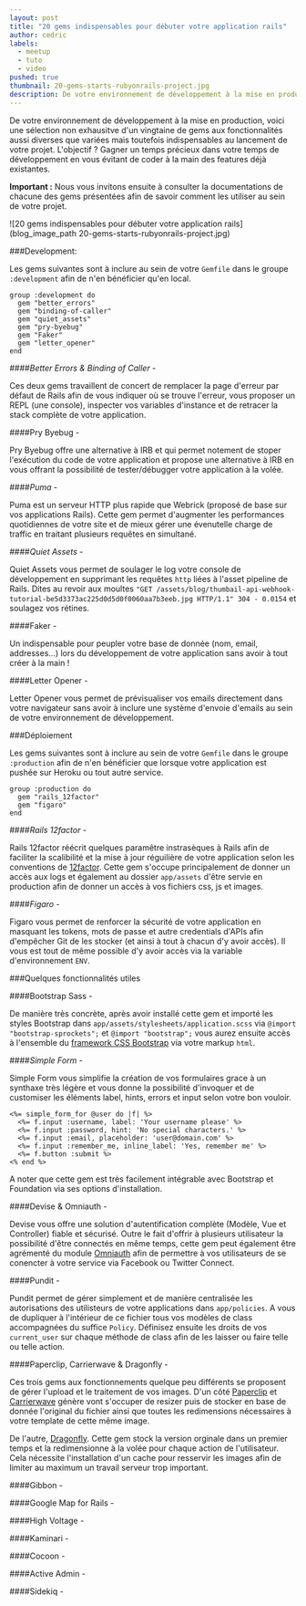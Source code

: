 ```yaml
---
layout: post
title: "20 gems indispensables pour débuter votre application rails"
author: cedric
labels:
  - meetup
  - tuto
  - video
pushed: true
thumbnail: 20-gems-starts-rubyonrails-project.jpg
description: De votre environnement de développement à la mise en production, voici une sélection non exhausitve d'un vingtaine de gems aux fonctionnalités aussi diverses que variées mais toutefois indispensables au lancement de votre projet. L'objectif ? Gagner un temps précieux dans votre temps de développement en vous évitant de coder à la main des features déjà existantes.
---
```


De votre environnement de développement à la mise en production, voici une sélection non exhausitve d'un vingtaine de gems aux fonctionnalités aussi diverses que variées mais toutefois indispensables au lancement de votre projet. L'objectif ? Gagner un temps précieux dans votre temps de développement en vous évitant de coder à la main des features déjà existantes.

**Important :** Nous vous invitons ensuite à consulter la documentations de chacune des gems présentées afin de savoir comment les utiliser au sein de votre projet.

![20 gems indispensables pour débuter votre application rails](blog_image_path 20-gems-starts-rubyonrails-project.jpg)


###Development:

Les gems suivantes sont à inclure au sein de votre `Gemfile` dans le groupe `:development` afin de n'en bénéficier qu'en local.

```
group :development do
  gem "better_errors"
  gem "binding-of-caller"
  gem "quiet_assets"
  gem "pry-byebug"
  gem "Faker"
  gem "letter_opener"
end
```

####*Better Errors & Binding of Caller* - [<i class="fa fa-github fa-1x"></i>](https://github.com/charliesome/better_errors)

Ces deux gems travaillent de concert de remplacer la page d'erreur par défaut de Rails afin de vous indiquer où se trouve l'erreur, vous proposer un REPL (une console), inspecter vos variables d'instance et de retracer la stack complète de votre application.


####Pry Byebug - [<i class="fa fa-github fa-1x"></i>](https://github.com/deivid-rodriguez/pry-byebug)

Pry Byebug offre une alternative à IRB et qui permet notement de stoper l'exécution du code de votre application et propose une alternative à IRB en vous offrant la possibilité de tester/débugger votre application à la volée.

####*Puma* - [<i class="fa fa-github fa-1x"></i>](https://github.com/puma/puma)

Puma est un serveur HTTP plus rapide que Webrick (proposé de base sur vos applications Rails). Cette gem permet d'augmenter les performances quotidiennes de votre site et de mieux gérer une évenutelle charge de traffic en traitant plusieurs requêtes en simultané.


####*Quiet Assets* - [<i class="fa fa-github fa-1x"></i>](https://github.com/evrone/quiet_assets)

Quiet Assets vous permet de soulager le log votre console de développement en supprimant les requêtes `http` liées à l'asset pipeline de Rails. Dites au revoir aux moultes `"GET /assets/blog/thumbail-api-webhook-tutorial-be5d3373ac225d0d5d0f0060aa7b3eeb.jpg HTTP/1.1" 304 - 0.0154` et soulagez vos rétines.


####Faker - [<i class="fa fa-github fa-1x"></i>](https://github.com/stympy/faker)

Un indispensable pour peupler votre base de donnée (nom, email, addresses...) lors du développement de votre application sans avoir à tout créer à la main !

####Letter Opener - [<i class="fa fa-github fa-1x"></i>](https://github.com/ryanb/letter_opener)

Letter Opener vous permet de prévisualiser vos emails directement dans votre navigateur sans avoir à inclure une système d'envoie d'emails au sein de votre environnement de développement.


###Déploiement

Les gems suivantes sont à inclure au sein de votre `Gemfile` dans le groupe `:production` afin de n'en bénéficier que lorsque votre application est pushée sur Heroku ou tout autre service.

```
group :production do
  gem "rails_12factor"
  gem "figaro"
end
```

####*Rails 12factor* - [<i class="fa fa-github fa-1x"></i>](https://github.com/heroku/rails_12factor)

Rails 12factor réécrit quelques paramêtre instrasèques à Rails afin de faciliter la scalibilité et la mise à jour réguilière de votre application selon les conventions de [12factor](http://12factor.net). Cette gem s'occupe principalement de donner un accès aux logs et également au dossier `app/assets` d'être servie en production afin de donner un accès à vos fichiers css, js et images.


####*Figaro* - [<i class="fa fa-github fa-1x"></i>](https://github.com/laserlemon/figaro)

Figaro vous permet de renforcer la sécurité de votre application en masquant les tokens, mots de passe et autre credentials d'APIs afin d'empêcher Git de les stocker (et ainsi à tout à chacun d'y avoir accès). Il vous est tout de même possible d'y avoir accès via la variable d'environnement `ENV`.


###Quelques fonctionnalités utiles

####Bootstrap Sass - [<i class="fa fa-github fa-1x"></i>](https://github.com/twbs/bootstrap-sass#a-ruby-on-rails)

De manière très concrète, après avoir installé cette gem et importé les styles Bootstrap dans `app/assets/stylesheets/application.scss` via  `@import "bootstrap-sprockets";` et `@import "bootstrap";` vous aurez ensuite accès à l'ensemble du [framework CSS Bootstrap](http://getbootstrap.com/) via votre markup `html`.


####*Simple Form* - [<i class="fa fa-github fa-1x"></i>](https://github.com/plataformatec/simple_form)

Simple Form vous simplifie la création de vos formulaires grace à un synthaxe très légère et vous donne la possibilité d'invoquer et de customiser les éléments label, hints, errors et input selon votre bon vouloir.

```
<%= simple_form_for @user do |f| %>
  <%= f.input :username, label: 'Your username please' %>
  <%= f.input :password, hint: 'No special characters.' %>
  <%= f.input :email, placeholder: 'user@domain.com' %>
  <%= f.input :remember_me, inline_label: 'Yes, remember me' %>
  <%= f.button :submit %>
<% end %>
```

A noter que cette gem est très facilement intégrable avec Bootstrap et Foundation via ses options d'installation.


####Devise & Omniauth - [<i class="fa fa-github fa-1x"></i>](https://github.com/plataformatec/devise)

Devise vous offre une solution d'autentification complète (Modèle, Vue et Controller) fiable et sécurisé. Outre le fait d'offrir à plusieurs utilisateur la possibilité d'être connectés en même temps, cette gem peut également être agrémenté du module [Omniauth](https://github.com/intridea/omniauth) afin de permettre à vos utilisateurs de se conencter à votre service via Facebook ou Twitter Connect.


####Pundit - [<i class="fa fa-github fa-1x"></i>](https://github.com/elabs/pundit)

Pundit permet de gérer simplement et de manière centralisée les autorisations des utilisteurs de votre applications dans `app/policies`. A vous de dupliquer à l'intérieur de ce fichier tous vos modèles de class accompagnées du suffice `Policy`. Définisez ensuite les droits de vos `current_user` sur chaque méthode de class afin de les laisser ou faire telle ou telle action.


####Paperclip, Carrierwave & Dragonfly - [<i class="fa fa-github fa-1x"></i>](https://github.com/thoughtbot/paperclip)

Ces trois gems aux fonctionnements quelque peu différents se proposent de gérer l'upload et le traitement de vos images. D'un côté [Paperclip](https://github.com/thoughtbot/paperclip) et [Carrierwave](https://github.com/carrierwaveuploader/carrierwave) génère vont s'occuper de resizer puis de stocker en base de donnée l'original du fichier ainsi que toutes les redimensions nécessaires à votre template de cette même image.

De l'autre, [Dragonfly](https://github.com/markevans/dragonfly). Cette gem stock la version orginale dans un premier temps et la redimensionne à la volée pour chaque action de l'utilisateur. Cela nécessite l'installation d'un cache pour resservir les images afin de limiter au maximum un travail serveur trop important.

####Gibbon - [<i class="fa fa-github fa-1x"></i>](https://github.com/amro/gibbon)

####Google Map for Rails - [<i class="fa fa-github fa-1x"></i>](https://github.com/apneadiving/Google-Maps-for-Rails)

####High Voltage - [<i class="fa fa-github fa-1x"></i>]()

####Kaminari - [<i class="fa fa-github fa-1x"></i>]()

####Cocoon - [<i class="fa fa-github fa-1x"></i>]()

####Active Admin - [<i class="fa fa-github fa-1x"></i>]()

####Sidekiq - [<i class="fa fa-github fa-1x"></i>]()

